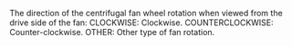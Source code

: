 ﻿The direction of the centrifugal fan wheel rotation when viewed from the drive side of the fan:
CLOCKWISE: Clockwise. 
COUNTERCLOCKWISE: Counter-clockwise. 
OTHER: Other type of fan rotation.